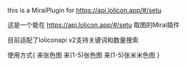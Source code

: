 this is a MiraiPlugin for https://api.lolicon.app/#/setu

这是一个能在 https://api.lolicon.app/#/setu 取图的Mirai插件

目前适配了loliconapi v2支持关键词和数量搜索

使用方式{
    来张色图
    来(1-5)张色图
    来(1-5)张米米色图
}
